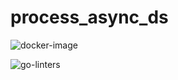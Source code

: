 # process_async_ds

![docker-image](https://github.com/JLCodeSource/process_async_ds/actions/workflows/docker-image.yml/badge.svg)

![go-linters](https://github.com/JLCodeSource/process_async_ds/actions/workflows/go-linters.yml/badge.svg)